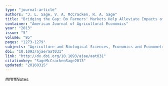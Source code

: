 ```yaml
---
type: "journal-article"
authors: "J. L. Sage, V. A. McCracken, R. A. Sage"
title: "Bridging the Gap: Do Farmers' Markets Help Alleviate Impacts of Food Deserts?"
container: "American Journal of Agricultural Economics"
year: "2013"
issue: "5"
volume: "95"
pages: "1273-1279"
subjects: "Agriculture and Biological Sciences, Economics and Econometrics"
doi: "10.1093/ajae/aat031"
link: "http://dx.doi.org/10.1093/ajae/aat031"
citationkey: "SageMcCrackenSage2013"
updated: "20160315"
---
```


####Notes
